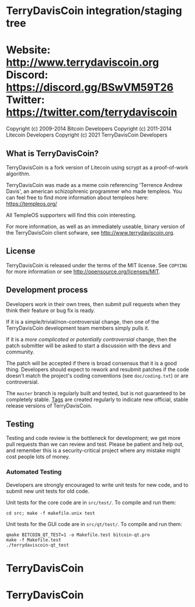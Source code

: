 TerryDavisCoin integration/staging tree
================================
Website:
http://www.terrydaviscoin.org
Discord:
https://discord.gg/BSwVM59T26
Twitter: 
https://twitter.com/terrydaviscoin
================================
Copyright (c) 2009-2014 Bitcoin Developers
Copyright (c) 2011-2014 Litecoin Developers
Copyright (c) 2021 TerryDavisCoin Developers

What is TerryDavisCoin?
----------------

TerryDavisCoin is a fork version of Litecoin using scrypt as a proof-of-work algorithm.

TerryDavisCoin was made as a meme coin referencing 'Terrence Andrew Davis', an american schizophrenic programmer who made templeos.
You can feel free to find more information about templeos here: https://templeos.org/

All TempleOS supporters will find this coin interesting. 

For more information, as well as an immediately useable, binary version of
the TerryDavisCoin client sofware, see http://www.terrydaviscoin.org.

License
-------

TerryDavisCoin is released under the terms of the MIT license. See `COPYING` for more
information or see http://opensource.org/licenses/MIT.

Development process
-------------------

Developers work in their own trees, then submit pull requests when they think
their feature or bug fix is ready.

If it is a simple/trivial/non-controversial change, then one of the TerryDavisCoin
development team members simply pulls it.

If it is a *more complicated or potentially controversial* change, then the patch
submitter will be asked to start a discussion with the devs and community.

The patch will be accepted if there is broad consensus that it is a good thing.
Developers should expect to rework and resubmit patches if the code doesn't
match the project's coding conventions (see `doc/coding.txt`) or are
controversial.

The `master` branch is regularly built and tested, but is not guaranteed to be
completely stable. [Tags](https://github.com/terrydaviscoin-project/terrydaviscoin/tags) are created
regularly to indicate new official, stable release versions of TerryDavisCoin.

Testing
-------

Testing and code review is the bottleneck for development; we get more pull
requests than we can review and test. Please be patient and help out, and
remember this is a security-critical project where any mistake might cost people
lots of money.

### Automated Testing

Developers are strongly encouraged to write unit tests for new code, and to
submit new unit tests for old code.

Unit tests for the core code are in `src/test/`. To compile and run them:

    cd src; make -f makefile.unix test

Unit tests for the GUI code are in `src/qt/test/`. To compile and run them:

    qmake BITCOIN_QT_TEST=1 -o Makefile.test bitcoin-qt.pro
    make -f Makefile.test
    ./terrydaviscoin-qt_test

# TerryDavisCoin
# TerryDavisCoin
